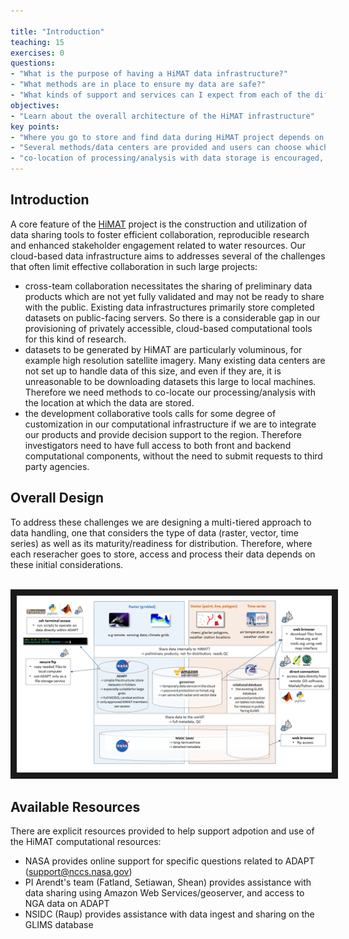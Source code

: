```yaml
---

title: "Introduction"
teaching: 15
exercises: 0
questions:
- "What is the purpose of having a HiMAT data infrastructure?"
- "What methods are in place to ensure my data are safe?"
- "What kinds of support and services can I expect from each of the different data coordinators?"
objectives:
- "Learn about the overall architecture of the HiMAT infrastructure"
key points:
- "Where you go to store and find data during HiMAT project depends on the data type, size and usage constraints"
- "Several methods/data centers are provided and users can choose which approach works best"
- "co-location of processing/analysis with data storage is encouraged, to minimize transfer of large files" 
---
```


## Introduction 

A core feature of the [HiMAT](http://himat.org) project is the construction and utilization of data sharing tools to foster efficient collaboration, reproducible research and enhanced stakeholder engagement related to water resources. Our cloud-based data infrastructure aims to addresses several of the challenges that often limit effective collaboration in such large projects:

* cross-team collaboration necessitates the sharing of preliminary data products which are not yet fully validated and may not be ready to share with the public. Existing data infrastructures primarily store completed datasets on public-facing servers. So there is a considerable gap in our provisioning of privately accessible, cloud-based computational tools for this kind of research.
* datasets to be generated by HiMAT are particularly voluminous, for example high resolution satellite imagery. Many existing data centers are not set up to handle data of this size, and even if they are, it is unreasonable to be downloading datasets this large to local machines. Therefore we need methods to co-locate our processing/analysis with the location at which the data are stored.
* the development collaborative tools calls for some degree of customization in our computational infrastructure if we are to integrate our products and provide decision support to the region. Therefore investigators need to have full access to both front and backend computational components, without the need to submit requests to third party agencies. 

## Overall Design 

To address these challenges we are designing a multi-tiered approach to data handling, one that considers the type of data (raster, vector, time series) as well as its maturity/readiness for distribution. Therefore, where each reseracher goes to store, access and process their data depends on these initial considerations.

<br>
<img src="../fig/himatDataDiagram.png" width = "900" border = "10">
<br>

## Available Resources

There are explicit resources provided to help support adpotion and use of the HiMAT computational resources:

* NASA provides online support for specific questions related to ADAPT (support@nccs.nasa.gov)
* PI Arendt's team (Fatland, Setiawan, Shean) provides assistance with data sharing using Amazon Web Services/geoserver, and access to NGA data on ADAPT
* NSIDC (Raup) provides assistance with data ingest and sharing on the GLIMS database


